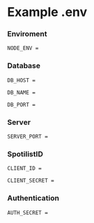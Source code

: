 # Example .env

### Enviroment
`NODE_ENV =`

### Database
`DB_HOST =`

`DB_NAME =`

`DB_PORT =`

### Server
`SERVER_PORT =`

### SpotilistID
`CLIENT_ID =`

`CLIENT_SECRET =`

### Authentication
`AUTH_SECRET =`
